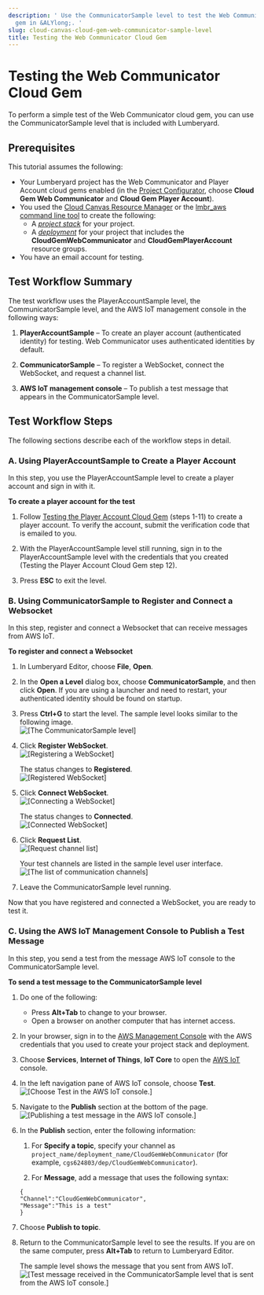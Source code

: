 ```yaml
---
description: ' Use the CommunicatorSample level to test the Web Communicator cloud
  gem in &ALYlong;. '
slug: cloud-canvas-cloud-gem-web-communicator-sample-level
title: Testing the Web Communicator Cloud Gem
---
```

# Testing the Web Communicator Cloud Gem<a name="cloud-canvas-cloud-gem-web-communicator-sample-level"></a>

To perform a simple test of the Web Communicator cloud gem, you can use the CommunicatorSample level that is included with Lumberyard\.

## Prerequisites<a name="cloud-canvas-cloud-gem-web-communicator-sample-level-prerequisites"></a>

This tutorial assumes the following:
+ Your Lumberyard project has the Web Communicator and Player Account cloud gems enabled \(in the [Project Configurator](https://docs.aws.amazon.com/lumberyard/latest/userguide/configurator-intro.html), choose **Cloud Gem Web Communicator** and **Cloud Gem Player Account**\)\.
+ You used the [Cloud Canvas Resource Manager](https://docs.aws.amazon.com/lumberyard/latest/userguide/cloud-canvas-ui-rm-overview.html) or the [lmbr\_aws command line tool](/docs/userguide/gems/cloud-canvas/command-line.md) to create the following: 
  + A [*project stack*](/docs/userguide/gems/cloud-canvas/ui-rm-project-stack.md) for your project\.
  + A [*deployment*](/docs/userguide/gems/cloud-canvas/ui-rm-deployments.md) for your project that includes the **CloudGemWebCommunicator** and **CloudGemPlayerAccount** resource groups\.
+ You have an email account for testing\.

## Test Workflow Summary<a name="cloud-canvas-cloud-gem-web-communicator-sample-level-test-workflow-summary"></a>

The test workflow uses the PlayerAccountSample level, the CommunicatorSample level, and the AWS IoT management console in the following ways:

1. **PlayerAccountSample** – To create an player account \(authenticated identity\) for testing\. Web Communicator uses authenticated identities by default\.

1. **CommunicatorSample** – To register a WebSocket, connect the WebSocket, and request a channel list\.

1. **AWS IoT management console** – To publish a test message that appears in the CommunicatorSample level\.

## Test Workflow Steps<a name="cloud-canvas-cloud-gem-web-communicator-sample-level-test-workflow-steps"></a>

The following sections describe each of the workflow steps in detail\.

### A\. Using PlayerAccountSample to Create a Player Account<a name="cloud-canvas-cloud-gem-web-communicator-sample-level-playeraccountsample"></a>

In this step, you use the PlayerAccountSample level to create a player account and sign in with it\.

**To create a player account for the test**

1. Follow [Testing the Player Account Cloud Gem](https://docs.aws.amazon.com/lumberyard/latest/userguide/cloud-canvas-cloud-gem-player-account-testing.html) \(steps 1\-11\) to create a player account\. To verify the account, submit the verification code that is emailed to you\.

1. With the PlayerAccountSample level still running, sign in to the PlayerAccountSample level with the credentials that you created \(Testing the Player Account Cloud Gem step 12\)\.

1. Press **ESC** to exit the level\.

### B\. Using CommunicatorSample to Register and Connect a Websocket<a name="cloud-canvas-cloud-gem-web-communicator-sample-level-communicatorsample"></a>

In this step, register and connect a Websocket that can receive messages from AWS IoT\.

**To register and connect a Websocket**

1. In Lumberyard Editor, choose **File**, **Open**\.

1. In the **Open a Level** dialog box, choose **CommunicatorSample**, and then click **Open**\. If you are using a launcher and need to restart, your authenticated identity should be found on startup\.

1. Press **Ctrl\+G** to start the level\. The sample level looks similar to the following image\.  
![\[The CommunicatorSample level\]](/images/userguide/cloud_canvas/cloud-canvas-cloud-gem-web-communicator-sample-level-1.png)

1. Click **Register WebSocket**\.  
![\[Registering a WebSocket\]](/images/userguide/cloud_canvas/cloud-canvas-cloud-gem-web-communicator-sample-level-2.png)

   The status changes to **Registered**\.  
![\[Registered WebSocket\]](/images/userguide/cloud_canvas/cloud-canvas-cloud-gem-web-communicator-sample-level-3.png)

1. Click **Connect WebSocket**\.  
![\[Connecting a WebSocket\]](/images/userguide/cloud_canvas/cloud-canvas-cloud-gem-web-communicator-sample-level-4.png)

   The status changes to **Connected**\.  
![\[Connected WebSocket\]](/images/userguide/cloud_canvas/cloud-canvas-cloud-gem-web-communicator-sample-level-5.png)

1. Click **Request List**\.  
![\[Request channel list\]](/images/userguide/cloud_canvas/cloud-canvas-cloud-gem-web-communicator-sample-level-6.png)

   Your test channels are listed in the sample level user interface\.  
![\[The list of communication channels\]](/images/userguide/cloud_canvas/cloud-canvas-cloud-gem-web-communicator-sample-level-7.png)

1. Leave the CommunicatorSample level running\.

Now that you have registered and connected a WebSocket, you are ready to test it\.

### C\. Using the AWS IoT Management Console to Publish a Test Message<a name="cloud-canvas-cloud-gem-web-communicator-sample-level-aws-iot-management-console"></a>

In this step, you send a test from the message AWS IoT console to the CommunicatorSample level\.

**To send a test message to the CommunicatorSample level**

1. Do one of the following:
   + Press **Alt\+Tab** to change to your browser\.
   + Open a browser on another computer that has internet access\.

1. In your browser, sign in to the [AWS Management Console](https://console.aws.amazon.com/) with the AWS credentials that you used to create your project stack and deployment\.

1. Choose **Services**, **Internet of Things**, **IoT Core** to open the [AWS IoT](https://console.aws.amazon.com/iot/) console\.

1. In the left navigation pane of AWS IoT console, choose **Test**\.  
![\[Choose Test in the AWS IoT console.\]](/images/userguide/cloud_canvas/cloud-canvas-cloud-gem-web-communicator-sample-level-8.png)

   

1. Navigate to the **Publish** section at the bottom of the page\.  
![\[Publishing a test message in the AWS IoT console.\]](/images/userguide/cloud_canvas/cloud-canvas-cloud-gem-web-communicator-sample-level-9.png)

1. In the **Publish** section, enter the following information:

   1. For **Specify a topic**, specify your channel as `project_name/deployment_name/CloudGemWebCommunicator` \(for example, `cgs624803/dep/CloudGemWebCommunicator`\)\.

   1. For **Message**, add a message that uses the following syntax:

   ```
   {
   "Channel":"CloudGemWebCommunicator",
   "Message":"This is a test"
   }
   ```

1. Choose **Publish to topic**\.

1. Return to the CommunicatorSample level to see the results\. If you are on the same computer, press **Alt\+Tab** to return to Lumberyard Editor\.

   The sample level shows the message that you sent from AWS IoT\.  
![\[Test message received in the CommunicatorSample level that is sent from the AWS IoT console.\]](/images/userguide/cloud_canvas/cloud-canvas-cloud-gem-web-communicator-sample-level-10.png)
